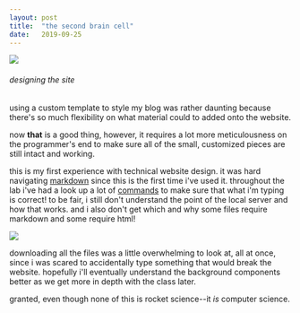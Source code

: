 ```yaml
---
layout: post
title:  "the second brain cell"
date:   2019-09-25
---
```


![](https://meme.xyz/uploads/posts/t/l-35556-my-reaction-to-everything-be-ive-killed-all-my-brain-cells.jpg)

###### designing the site

using a custom template to style my blog was rather daunting because there's so much flexibility on what material could to added onto the website.

now **that** is a good thing, however, it requires a lot more meticulousness on the programmer's end to make sure all of the small, customized pieces are still intact and working.

this is my first experience with technical website design. it was hard navigating [markdown](https://www.ultraedit.com/company/blog/community/what-is-markdown-why-use-it.html) since this is the first time i've used it. throughout the lab i've had a look up a lot of [commands](https://github.com/adam-p/markdown-here/wiki/Markdown-Cheatsheet) to make sure that what i'm typing is correct! to be fair, i still don't understand the point of the local server and how that works. and i also don't get which and why some files require markdown and some require html!

![](http://i.imgur.com/XuyLGPb.jpg )

downloading all the files was a little overwhelming to look at, all at once, since i was scared to accidentally type something that would break the website. hopefully i'll eventually understand the background components better as we get more in depth with the class later.

granted, even though none of this is rocket science--it *is* computer science.

